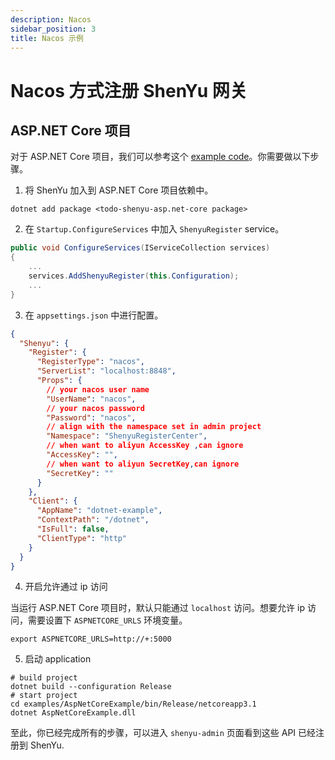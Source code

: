 ```yaml
---
description: Nacos
sidebar_position: 3
title: Nacos 示例
---
```


# Nacos 方式注册 ShenYu 网关

## ASP.NET Core 项目

对于 ASP.NET Core 项目，我们可以参考这个 [example code](https://github.com/apache/shenyu-client-dotnet/tree/main/examples/AspNetCoreExample)。你需要做以下步骤。

1. 将 ShenYu 加入到 ASP.NET Core 项目依赖中。

```shell
dotnet add package <todo-shenyu-asp.net-core package>
```

2. 在 `Startup.ConfigureServices` 中加入 `ShenyuRegister` service。

```c#
public void ConfigureServices(IServiceCollection services)
{
    ...
    services.AddShenyuRegister(this.Configuration);
    ...
}
```

3. 在 `appsettings.json` 中进行配置。

```json
{
  "Shenyu": {
    "Register": {
      "RegisterType": "nacos",
      "ServerList": "localhost:8848",
      "Props": {
        // your nacos user name
        "UserName": "nacos",
        // your nacos password
        "Password": "nacos",
        // align with the namespace set in admin project
        "Namespace": "ShenyuRegisterCenter",
        // when want to aliyun AccessKey ,can ignore
        "AccessKey": "",
        // when want to aliyun SecretKey,can ignore
        "SecretKey": ""
      }
    },
    "Client": {
      "AppName": "dotnet-example",
      "ContextPath": "/dotnet",
      "IsFull": false,
      "ClientType": "http"
    }
  }
}
```

4. 开启允许通过 ip 访问

当运行 ASP.NET Core 项目时，默认只能通过 `localhost` 访问。想要允许 ip 访问，需要设置下 `ASPNETCORE_URLS` 环境变量。

```shell
export ASPNETCORE_URLS=http://+:5000
```

5. 启动 application

```shell
# build project
dotnet build --configuration Release
# start project
cd examples/AspNetCoreExample/bin/Release/netcoreapp3.1
dotnet AspNetCoreExample.dll
```

至此，你已经完成所有的步骤，可以进入 `shenyu-admin` 页面看到这些 API 已经注册到 ShenYu.
